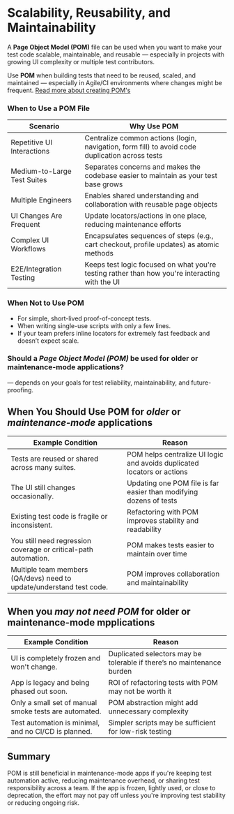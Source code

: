 # Scalability, Reusability, and Maintainability

A **Page Object Model (POM)** file can be used when you want to make your test code scalable, maintainable, and reusable — especially in projects with growing UI complexity or multiple test contributors.

Use **POM** when building tests that need to be reused, scaled, and maintained — especially in Agile/CI environments where changes might be frequent. [Read more about creating POM's](BuildPOM.md)

### When to Use a POM File

| Scenario                      | Why Use POM                                                                                     |
|-------------------------------|-------------------------------------------------------------------------------------------------|
| Repetitive UI Interactions    | Centralize common actions (login, navigation, form fill) to avoid code duplication across tests |
| Medium-to-Large Test Suites   | Separates concerns and makes the codebase easier to maintain as your test base grows            |
| Multiple Engineers            | Enables shared understanding and collaboration with reusable page objects                       |
| UI Changes Are Frequent       | Update locators/actions in one place, reducing maintenance efforts                              |
| Complex UI Workflows          | Encapsulates sequences of steps (e.g., cart checkout, profile updates) as atomic methods        |
| E2E/Integration Testing       | Keeps test logic focused on what you're testing rather than how you're interacting with the UI  |

### When Not to Use POM

- For simple, short-lived proof-of-concept tests.
- When writing single-use scripts with only a few lines.
- If your team prefers inline locators for extremely fast feedback and doesn’t expect scale.

### Should a *Page Object Model (POM)* be used for older or maintenance-mode applications?
— depends on your goals for test reliability, maintainability, and future-proofing.

## When You Should Use POM for *older* or *maintenance-mode* applications

| Example Condition	                                                      | Reason                                                                 |
|-------------------------------------------------------------------------|------------------------------------------------------------------------|
| Tests are reused or shared across many suites.	                      | POM helps centralize UI logic and avoids duplicated locators or actions|
| The UI still changes occasionally.	                                  | Updating one POM file is far easier than modifying dozens of tests     |
| Existing test code is fragile or inconsistent.	                      | Refactoring with POM improves stability and readability                |
| You still need regression coverage or critical-path automation.	      | POM makes tests easier to maintain over time                           |
| Multiple team members (QA/devs) need to update/understand test code.    | POM improves collaboration and maintainability                         |

## When you *may not need POM* for older or maintenance-mode mpplications

| Example Condition                                        | Reason                                                                 |
|----------------------------------------------------------|------------------------------------------------------------------------|
| UI is completely frozen and won't change.                | Duplicated selectors may be tolerable if there’s no maintenance burden |
| App is legacy and being phased out soon.                 | ROI of refactoring tests with POM may not be worth it                  |
| Only a small set of manual smoke tests are automated.    | POM abstraction might add unnecessary complexity                       |
| Test automation is minimal, and no CI/CD is planned.     | Simpler scripts may be sufficient for low-risk testing                 |

## Summary

POM is still beneficial in maintenance-mode apps if you're keeping test automation active, reducing maintenance overhead, or sharing test responsibility across a team.
If the app is frozen, lightly used, or close to deprecation, the effort may not pay off unless you're improving test stability or reducing ongoing risk.